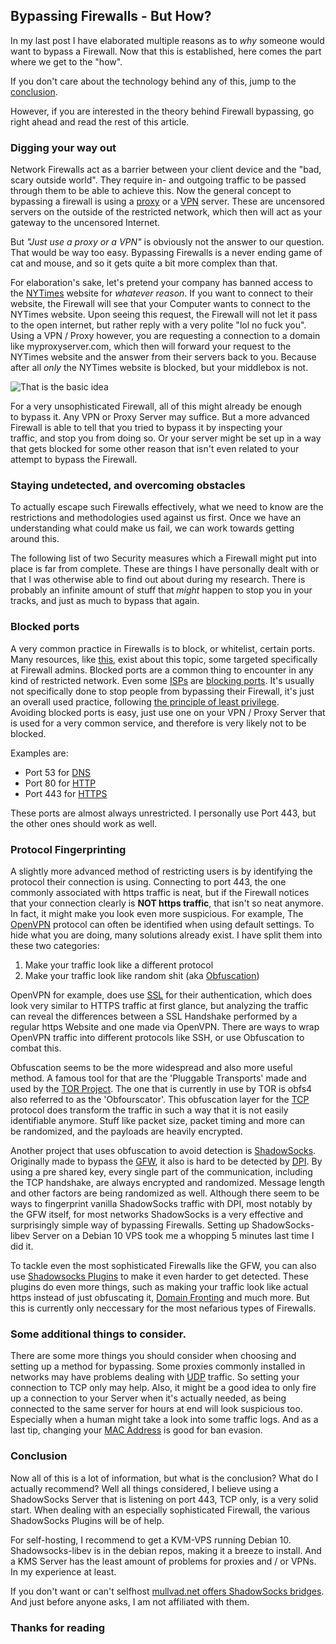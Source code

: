 ## Bypassing Firewalls - But How?

In my last post I have elaborated multiple reasons as to *why* someone
would want to bypass a Firewall. Now that this is established, here
comes the part where we get to the "how".

If you don\'t care about the technology behind any of this, jump to the
[conclusion](/bypassing-firewalls-but-how#c70 "conclusion").

However, if you are interested in the theory behind Firewall bypassing,
go right ahead and read the rest of this article.

### Digging your way out

Network Firewalls act as a barrier between your client device and the
"bad, scary outside world". They require in- and outgoing traffic to be
passed through them to be able to achieve this. Now the general concept
to bypassing a firewall is using a
[proxy](https://en.wikipedia.org/wiki/Proxy_server "Proxy server - Wikipedia") or a
[VPN](https://en.wikipedia.org/wiki/VPN "VPN Server - Wikipedia") server.
These are uncensored servers on the outside of the restricted network,
which then will act as your gateway to the uncensored Internet.

But *"Just use a proxy or a VPN"* is obviously not the answer to our
question. That would be way too easy. Bypassing Firewalls is a never
ending game of cat and mouse, and so it gets quite a bit more complex
than that. 

For elaboration\'s sake, let's pretend your company has banned access to
the [NYTimes](https://www.nytimes.com/ "NYTimes") website for *whatever
reason*. If you want to connect to their website, the Firewall will see
that your Computer wants to connect to the NYTimes website. Upon seeing
this request, the Firewall will not let it pass to the open internet,
but rather reply with a very polite "lol no fuck you". Using a VPN /
Proxy however, you are requesting a connection to a domain like
myproxyserver.com, which then will forward your request to the NYTimes
website and the answer from their servers back to you. Because after all
*only* the NYTimes website is blocked, but your middlebox is not.

![That is the basic
idea](img/csm_fw2_1bb9f2a5af.png)

For a very unsophisticated Firewall, all of this might already be enough
to bypass it. Any VPN or Proxy Server may suffice. But a more advanced
Firewall is able to tell that you tried to bypass it by inspecting your
traffic, and stop you from doing so. Or your server might be set up in a
way that gets blocked for some other reason that isn\'t even related to
your attempt to bypass the Firewall.

### Staying undetected, and overcoming obstacles

To actually escape such Firewalls effectively, what we need to know are
the restrictions and methodologies used against us first. Once we have
an understanding what could make us fail, we can work towards getting
around this.

The following list of two Security measures which a Firewall might put
into place is far from complete. These are things I have personally
dealt with or that I was otherwise able to find out about during my
research. There is probably an infinite amount of stuff that *might*
happen to stop you in your tracks, and just as much to bypass that
again.

### Blocked ports

A very common practice in Firewalls is to block, or whitelist, certain
ports. Many resources, like
[this](https://www.watchguard.com/wgrd-resource-center/security-fundamentals/what-is-a-port "Port article"),
exist about this topic, some targeted specifically at Firewall admins.
Blocked ports are a common thing to encounter in any kind of restricted
network. Even some
[ISPs](https://en.wikipedia.org/wiki/Internet_service_provider "ISP - Wikipedia") are
[blocking
ports](https://www.quora.com/What-are-ISP-blocking-ports "ISP blocking ports").
It\'s usually not specifically done to stop people from bypassing their
Firewall, it's just an overall used practice, following [the principle
of least
privilege](https://en.wikipedia.org/wiki/Principle_of_least_privilege "The principle of least privilige").
Avoiding blocked ports is easy, just use one on your VPN / Proxy Server
that is used for a very common service, and therefore is very likely not
to be blocked.

Examples are:

-   Port 53 for
    [DNS](https://en.wikipedia.org/wiki/Domain_Name_System "DNS")
-   Port 80 for
    [HTTP](https://en.wikipedia.org/wiki/Hypertext_Transfer_Protocol "HTTP - Wikipedia")
-   Port 443 for
    [HTTPS](https://en.wikipedia.org/wiki/HTTPS "HTTPS - Wikipedia")

These ports are almost always unrestricted. I personally use Port 443,
but the other ones should work as well.

### Protocol Fingerprinting

A slightly more advanced method of restricting users is by identifying
the protocol their connection is using. Connecting to port 443, the one
commonly associated with https traffic is neat, but if the Firewall
notices that your connection clearly is **NOT https traffic**, that
isn't so neat anymore. In fact, it might make you look even more
suspicious. For example, The
[OpenVPN](https://openvpn.net/what-is-a-vpn/ "OpenVPN - What is a VPN")
protocol can often be identified when using default settings. To hide
what you are doing, many solutions already exist. I have split them into
these two categories:

1.  Make your traffic look like a different protocol
2.  Make your traffic look like random shit (aka
    [Obfuscation](https://en.wikipedia.org/wiki/Obfuscation "Obfuscation - Wikipedia"))

OpenVPN for example, does use
[SSL](https://en.wikipedia.org/wiki/Secure_Sockets_Layer "SSL _ Wikipedia")
for their authentication, which does look very similar to HTTPS traffic
at first glance, but analyzing the traffic can reveal the differences
between a SSL Handshake performed by a regular https Website and one
made via OpenVPN. There are ways to wrap OpenVPN traffic into different
protocols like SSH, or use Obfuscation to combat this.

Obfuscation seems to be the more widespread and also more useful method.
A famous tool for that are the 'Pluggable Transports' made and used by
the [TOR Project](https://www.torproject.org/ "TOR Project"). The one
that is currently in use by TOR is obfs4 also referred to as the
'Obfourscator'. This obfuscation layer for the
[TCP](https://en.wikipedia.org/wiki/Transmission_Control_Protocol "TCP - Wikipedia")
protocol does transform the traffic in such a way that it is not easily
identifiable anymore. Stuff like packet size, packet timing and more can
be randomized, and the payloads are heavily encrypted.

Another project that uses obfuscation to avoid detection is
[ShadowSocks](https://shadowsocks.org/en/index.html "ShadowSocks Website").
Originally made to bypass the
[GFW](https://en.wikipedia.org/wiki/Great_Firewall "Great Firewall of China - Wikipedia"),
it also is hard to be detected by
[DPI](https://en.wikipedia.org/wiki/Deep_packet_inspection "Deep Packet Inspection - Wikipedia").
By using a pre shared key, every single part of the communication,
including the TCP handshake, are always encrypted and
randomized. Message length and other factors are being randomized as
well. Although there seem to be ways to fingerprint vanilla ShadowSocks
traffic with DPI, most notably by the GFW itself, for most
networks ShadowSocks is a very effective and surprisingly simple way of
bypassing Firewalls. Setting up ShadowSocks-libev Server on a Debian 10
VPS took me a whopping 5 minutes last time I did it.

To tackle even the most sophisticated Firewalls like the GFW, you can
also use [Shadowsocks
Plugins](https://shadowsocks.org/en/spec/Plugin.html "ShadowSocks Plugins")
to make it even harder to get detected. These plugins do even more
things, such as making your traffic look like actual https instead of
just obfuscating it, [Domain
Fronting](https://en.wikipedia.org/wiki/Domain_fronting "Domain Fronting") and
much more. But this is currently only neccessary for the most nefarious
types of Firewalls.

### Some additional things to consider.

There are some more things you should consider when choosing and setting
up a method for bypassing. Some proxies commonly installed in networks
may have problems dealing with
[UDP](https://en.wikipedia.org/wiki/User_Datagram_Protocol "UDP - Wikipedia")
traffic. So setting your connection to TCP only may help. Also, it might
be a good idea to only fire up a connection to your Server when it\'s
actually needed, as being connected to the same server for hours at end
will look suspicious too. Especially when a human might take a look into
some traffic logs. And as a last tip, changing your
[MAC Address](https://en.wikipedia.org/wiki/MAC_address "MAC - Wikipedia")
is good for ban evasion.

### Conclusion

Now all of this is a lot of information, but what is the conclusion?
What do I actually recommend? Well all things considered, I believe
using a ShadowSocks Server that is listening on port 443, TCP only, is a
very solid start. When dealing with an especially sophisticated
Firewall, the various ShadowSocks Plugins will be of help.

For self-hosting, I recommend to get a KVM-VPS running Debian 10.
Shadowsocks-libev is in the debian repos, making it a breeze to install.
And a KMS Server has the least amount of problems for proxies and / or
VPNs. In my experience at least. 

If you don\'t want or can't selfhost [mullvad.net offers ShadowSocks
bridges](https://mullvad.net/en/guides/intro-shadowsocks/ "Mullvad ShadowSocks").
And just before anyone asks, I am not affiliated with them.

### Thanks for reading
